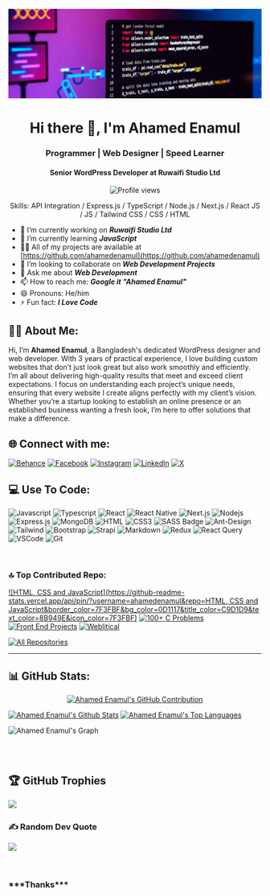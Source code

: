 ![I am ahamedenamul](https://github.com/ahamedenamul/ahamedenamul/blob/main/Banner%20Git-Hub%20.jpg?raw=true)

<h1 align="center">Hi there 👋, I'm Ahamed Enamul </h1>
<h3 align="center">Programmer | Web Designer | Speed Learner</h3>
<h4 align="center">Senior WordPress Developer at Ruwaifi Studio Ltd</h4>

<div align="center">

![Profile views](https://komarev.com/ghpvc/?username=ahamedenamul&color=red)

Skills: API Integration / Express.js / TypeScript / Node.js / Next.js / React JS / JS / Tailwind CSS / CSS / HTML

</div>

- 🔭 I’m currently working on ***Ruwaifi Studio Ltd***
- 🌱 I’m currently learning ***JavaScript***
- 👨‍💻 All of my projects are available at [https://github.com/ahamedenamul](https://github.com/ahamedenamul)
- 👯 I’m looking to collaborate on ***Web Development Projects***
- 💬 Ask me about ***Web Development***
- 📫 How to reach me: ***Google it "Ahamed Enamul"***
- 😄 Pronouns: He/him
- ⚡ Fun fact: ***I Love Code***

## 🤷‍♂️ About Me:
Hi, I’m <b>Ahamed Enamul</b>, a Bangladesh's dedicated WordPress designer and web developer. With 3 years of practical
experience, I love building custom websites that don’t just look great but also work smoothly and efficiently.
I’m all about delivering high-quality results that meet and exceed client expectations. I focus on understanding each
project’s unique needs, ensuring that every website I create aligns perfectly with my client’s vision. Whether you’re a
startup looking to establish an online presence or an established business wanting a fresh look, I’m here to offer
solutions that make a difference.


## 🌐 Connect with me:
[![Behance](https://img.shields.io/badge/Behance-1769ff?logo=behance&logoColor=white)](https://behance.net/ahamedenamul) [![Facebook](https://img.shields.io/badge/Facebook-%231877F2.svg?logo=Facebook&logoColor=white)](https://facebook.com/ahamedeamul76) [![Instagram](https://img.shields.io/badge/Instagram-%23E4405F.svg?logo=Instagram&logoColor=white)](https://instagram.com/ahamed_enamul) [![LinkedIn](https://img.shields.io/badge/LinkedIn-%230077B5.svg?logo=linkedin&logoColor=white)](https://linkedin.com/in/ahmedenamul) [![X](https://img.shields.io/badge/X-black.svg?logo=X&logoColor=white)](https://x.com/ahamedenamul) 

## 💻 Use To Code:

![Javascript](https://img.shields.io/badge/Javascript-F0DB4F?style=for-the-badge&labelColor=black&logo=javascript&logoColor=F0DB4F)
![Typescript](https://img.shields.io/badge/Typescript-007acc?style=for-the-badge&labelColor=black&logo=typescript&logoColor=007acc)
![React](https://img.shields.io/badge/-React-61DBFB?style=for-the-badge&labelColor=black&logo=react&logoColor=61DBFB)
![React Native](https://img.shields.io/badge/React_Native-20232A?style=for-the-badge&logo=react&logoColor=61DAFB)
![Next.js](https://img.shields.io/badge/next.js-000000?style=for-the-badge&logo=nextdotjs&logoColor=white)
![Nodejs](https://img.shields.io/badge/Nodejs-3C873A?style=for-the-badge&labelColor=black&logo=node.js&logoColor=3C873A)
![Express.js](https://img.shields.io/badge/Express.js-000000?style=for-the-badge&logo=express&logoColor=white)
![MongoDB](https://img.shields.io/badge/MongoDB-4EA94B?style=for-the-badge&logo=mongodb&logoColor=white)
![HTML](https://img.shields.io/badge/HTML5-E34F26?style=for-the-badge&logo=html5&logoColor=white)
![CSS3](https://img.shields.io/badge/CSS3-1572B6?style=for-the-badge&logo=css3&logoColor=white)
![SASS Badge](https://img.shields.io/badge/Sass-CC6699?style=for-the-badge&logo=sass&logoColor=white)
![Ant-Design](https://img.shields.io/badge/AntDesign-0170FE?style=for-the-badge&logo=antdesign&logoColor=white)
![Tailwind](https://img.shields.io/badge/Tailwind_CSS-092749?style=for-the-badge&logo=tailwindcss&logoColor=06B6D4&labelColor=000000)
![Bootstrap](https://img.shields.io/badge/Bootstrap-563D7C?style=for-the-badge&logo=bootstrap&logoColor=white)
![Strapi](https://img.shields.io/badge/strapi-2E7EEA?style=for-the-badge&logo=strapi&logoColor=white)
![Markdown](https://img.shields.io/badge/Markdown-000000?style=for-the-badge&logo=markdown&logoColor=white)
![Redux](https://img.shields.io/badge/Redux-593D88?style=for-the-badge&logo=redux&logoColor=white)
![React Query](https://img.shields.io/badge/-React_Query-FF4154?style=for-the-badge&logo=react%20query&logoColor=white)
![VSCode](https://img.shields.io/badge/Visual_Studio-0078d7?style=for-the-badge&logo=visual%20studio&logoColor=white)
![Git](https://img.shields.io/badge/Git-F05032?style=for-the-badge&logo=git&logoColor=white)

<br/>

### 🔝 Top Contributed Repo:

[![HTML, CSS and JavaScript](https://github-readme-stats.vercel.app/api/pin/?username=ahamedenamul&repo=HTML, CSS and JavaScript&border_color=7F3FBF&bg_color=0D1117&title_color=C9D1D9&text_color=8B949E&icon_color=7F3FBF)](https://github.com/ahamedenamul/redstore)
[![100+ C Problems](https://github-readme-stats.vercel.app/api/pin/?username=ahamedenamul&repo=100_plus_C_Problems&border_color=7F3FBF&bg_color=0D1117&title_color=C9D1D9&text_color=8B949E&icon_color=7F3FBF)](https://github.com/ahamedenamul/100_plus_C_Problems)
[![Front End Projects](https://github-readme-stats.vercel.app/api/pin/?username=ahamedenamul&repo=front_end_projects&border_color=7F3FBF&bg_color=0D1117&title_color=C9D1D9&text_color=8B949E&icon_color=7F3FBF)](https://github.com/ahamedenamul/front_end_projects)
[![Weblitical](https://github-readme-stats.vercel.app/api/pin/?username=ahamedenamul&repo=weblitical&border_color=7F3FBF&bg_color=0D1117&title_color=C9D1D9&text_color=8B949E&icon_color=7F3FBF)](https://github.com/ahamedenamul/weblitical)

<p align="left">
  <a href="https://github.com/ahamedenamul?tab=repositories" target="_blank"><img alt="All Repositories" title="All Repositories" src="https://img.shields.io/badge/-All%20Repos-2962FF?style=for-the-badge&logo=koding&logoColor=white"/></a>
</p>

<hr/>

## 📊 GitHub Stats:

<p align="center">
  <a href="https://github.com/ahamedenamul">
    <img src="https://github-profile-summary-cards.vercel.app/api/cards/profile-details?username=ahamedenamul&theme=radical" alt="Ahamed Enamul's GitHub Contribution"/>
  </a>
</p>

<a> 
    <a href="https://github.com/ahamedenamul"><img alt="Ahamed Enamul's Github Stats" src="https://denvercoder1-github-readme-stats.vercel.app/api?username=ahamedenamul&show_icons=true&count_private=true&theme=react&border_color=7F3FBF&bg_color=0D1117&title_color=F85D7F&icon_color=F8D866" height="192px" width="49.5%"/></a>
  <a href="https://github.com/ahamedenamul"><img alt="Ahamed Enamul's Top Languages" src="https://denvercoder1-github-readme-stats.vercel.app/api/top-langs/?username=ahamedenamul&langs_count=8&layout=compact&theme=react&border_color=7F3FBF&bg_color=0D1117&title_color=F85D7F&icon_color=F8D866" height="192px" width="49.5%"/></a>
  <br/>
</a>

![Ahamed Enamul's Graph](https://github-readme-activity-graph.vercel.app/graph?username=ahamedenamul&custom_title=Harun's%20GitHub%20Activity%20Graph&bg_color=0D1117&color=7F3FBF&line=7F3FBF&point=7F3FBF&area_color=FFFFFF&title_color=FFFFFF&area=true)

<br/>

<br/>

## 🏆 GitHub Trophies
![](https://github-profile-trophy.vercel.app/?username=mahidmunna01&theme=gruvbox&no-frame=false&no-bg=true&margin-w=4)

### ✍️ Random Dev Quote
![](https://quotes-github-readme.vercel.app/api?type=horizontal&theme=radical)

<br/>

<h3> ***Thanks*** </h3>


